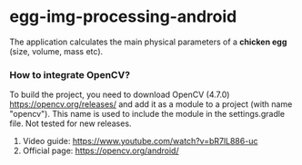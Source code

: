 # egg-img-processing-android

The application calculates the main physical parameters of a <b>chicken egg</b> (size, volume, mass etc).

### How to integrate OpenCV?
To build the project, you need to download OpenCV (4.7.0) https://opencv.org/releases/ and add it as a module to a project (with name "opencv"). This name is used to include the module in the settings.gradle file. Not tested for new releases.
1) Video guide: https://www.youtube.com/watch?v=bR7lL886-uc
2) Official page: https://opencv.org/android/
